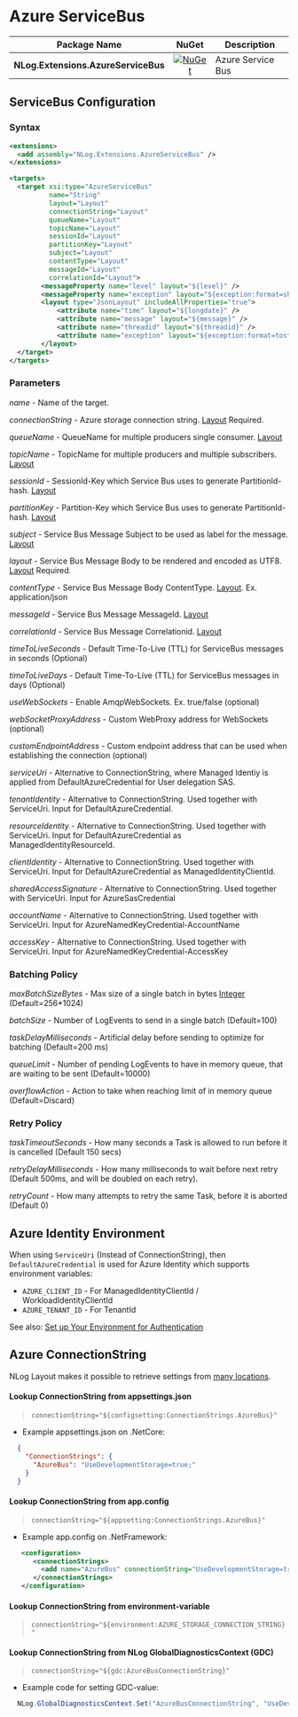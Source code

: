 # Azure ServiceBus

| Package Name                          | NuGet                 | Description |
| ------------------------------------- | :-------------------: | ----------- |
| **NLog.Extensions.AzureServiceBus** | [![NuGet](https://img.shields.io/nuget/v/NLog.Extensions.AzureServiceBus.svg)](https://www.nuget.org/packages/NLog.Extensions.AzureServiceBus/) | Azure Service Bus |

## ServiceBus Configuration

### Syntax
```xml
<extensions>
  <add assembly="NLog.Extensions.AzureServiceBus" /> 
</extensions>

<targets>
  <target xsi:type="AzureServiceBus"
          name="String"
          layout="Layout"
          connectionString="Layout"
          queueName="Layout"
          topicName="Layout"
          sessionId="Layout"
          partitionKey="Layout"
          subject="Layout"
          contentType="Layout"
          messageId="Layout"
          correlationId="Layout">
	    <messageProperty name="level" layout="${level}" />
	    <messageProperty name="exception" layout="${exception:format=shorttype}" includeEmptyValue="false" />
	    <layout type="JsonLayout" includeAllProperties="true">
		    <attribute name="time" layout="${longdate}" />
		    <attribute name="message" layout="${message}" />
		    <attribute name="threadid" layout="${threadid}" />
		    <attribute name="exception" layout="${exception:format=tostring}" />
	    </layout>
  </target>
</targets>
```

### Parameters

_name_ - Name of the target.

_connectionString_ - Azure storage connection string.  [Layout](https://github.com/NLog/NLog/wiki/Layouts) Required.

_queueName_ - QueueName for multiple producers single consumer. [Layout](https://github.com/NLog/NLog/wiki/Layouts)

_topicName_ - TopicName for multiple producers and multiple subscribers. [Layout](https://github.com/NLog/NLog/wiki/Layouts)

_sessionId_ - SessionId-Key which Service Bus uses to generate PartitionId-hash. [Layout](https://github.com/NLog/NLog/wiki/Layouts)

_partitionKey_ - Partition-Key which Service Bus uses to generate PartitionId-hash. [Layout](https://github.com/NLog/NLog/wiki/Layouts)

_subject_ - Service Bus Message Subject to be used as label for the message. [Layout](https://github.com/NLog/NLog/wiki/Layouts)

_layout_ - Service Bus Message Body to be rendered and encoded as UTF8. [Layout](https://github.com/NLog/NLog/wiki/Layouts) Required. 

_contentType_ - Service Bus Message Body ContentType. [Layout](https://github.com/NLog/NLog/wiki/Layouts). Ex. application/json

_messageId_ - Service Bus Message MessageId. [Layout](https://github.com/NLog/NLog/wiki/Layouts)

_correlationId_ - Service Bus Message Correlationid. [Layout](https://github.com/NLog/NLog/wiki/Layouts)

_timeToLiveSeconds_ - Default Time-To-Live (TTL) for ServiceBus messages in seconds (Optional)

_timeToLiveDays_ - Default Time-To-Live (TTL) for ServiceBus messages in days (Optional)

_useWebSockets_ - Enable AmqpWebSockets. Ex. true/false (optional)

_webSocketProxyAddress_ - Custom WebProxy address for WebSockets (optional)

_customEndpointAddress_ - Custom endpoint address that can be used when establishing the connection (optional)

_serviceUri_ - Alternative to ConnectionString, where Managed Identiy is applied from DefaultAzureCredential for User delegation SAS.

_tenantIdentity_ - Alternative to ConnectionString. Used together with ServiceUri. Input for DefaultAzureCredential.

_resourceIdentity_ - Alternative to ConnectionString. Used together with ServiceUri. Input for DefaultAzureCredential as ManagedIdentityResourceId.

_clientIdentity_ - Alternative to ConnectionString. Used together with ServiceUri. Input for DefaultAzureCredential as ManagedIdentityClientId.

_sharedAccessSignature_ - Alternative to ConnectionString. Used together with ServiceUri. Input for AzureSasCredential

_accountName_ - Alternative to ConnectionString. Used together with ServiceUri. Input for AzureNamedKeyCredential-AccountName

_accessKey_ - Alternative to ConnectionString. Used together with ServiceUri. Input for AzureNamedKeyCredential-AccessKey

### Batching Policy

_maxBatchSizeBytes_ - Max size of a single batch in bytes [Integer](https://github.com/NLog/NLog/wiki/Data-types) (Default=256*1024)

_batchSize_ - Number of LogEvents to send in a single batch (Default=100)

_taskDelayMilliseconds_ - Artificial delay before sending to optimize for batching (Default=200 ms)

_queueLimit_ - Number of pending LogEvents to have in memory queue, that are waiting to be sent (Default=10000)

_overflowAction_ - Action to take when reaching limit of in memory queue (Default=Discard)

### Retry Policy

_taskTimeoutSeconds_ - How many seconds a Task is allowed to run before it is cancelled (Default 150 secs)

_retryDelayMilliseconds_ - How many milliseconds to wait before next retry (Default 500ms, and will be doubled on each retry).

_retryCount_ - How many attempts to retry the same Task, before it is aborted (Default 0)

## Azure Identity Environment
When using `ServiceUri` (Instead of ConnectionString), then `DefaultAzureCredential` is used for Azure Identity which supports environment variables:
- `AZURE_CLIENT_ID` - For ManagedIdentityClientId / WorkloadIdentityClientId
- `AZURE_TENANT_ID` - For TenantId

See also: [Set up Your Environment for Authentication](https://github.com/Azure/azure-sdk-for-go/wiki/Set-up-Your-Environment-for-Authentication)

## Azure ConnectionString

NLog Layout makes it possible to retrieve settings from [many locations](https://nlog-project.org/config/?tab=layout-renderers).

#### Lookup ConnectionString from appsettings.json

  > `connectionString="${configsetting:ConnectionStrings.AzureBus}"`

* Example appsettings.json on .NetCore:
```json
  {
    "ConnectionStrings": {
      "AzureBus": "UseDevelopmentStorage=true;"
    }
  }
```

#### Lookup ConnectionString from app.config

   > `connectionString="${appsetting:ConnectionStrings.AzureBus}"`

* Example app.config on .NetFramework:
```xml
   <configuration>
      <connectionStrings>
        <add name="AzureBus" connectionString="UseDevelopmentStorage=true;"/>
      </connectionStrings>
   </configuration>
```

#### Lookup ConnectionString from environment-variable

   > `connectionString="${environment:AZURE_STORAGE_CONNECTION_STRING}"`

#### Lookup ConnectionString from NLog GlobalDiagnosticsContext (GDC)
 
  > `connectionString="${gdc:AzureBusConnectionString}"`
  
* Example code for setting GDC-value:
```c#
  NLog.GlobalDiagnosticsContext.Set("AzureBusConnectionString", "UseDevelopmentStorage=true;");
```